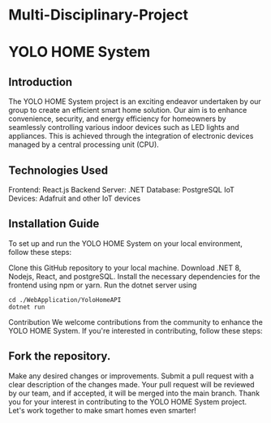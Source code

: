 # Multi-Disciplinary-Project
# YOLO HOME System

## Introduction
The YOLO HOME System project is an exciting endeavor undertaken by our group to create an efficient smart home solution. Our aim is to enhance convenience, security, and energy efficiency for homeowners by seamlessly controlling various indoor devices such as LED lights and appliances. This is achieved through the integration of electronic devices managed by a central processing unit (CPU).

## Technologies Used
Frontend: React.js
Backend Server: .NET
Database: PostgreSQL
IoT Devices: Adafruit and other IoT devices

## Installation Guide
To set up and run the YOLO HOME System on your local environment, follow these steps:

Clone this GitHub repository to your local machine.
Download .NET 8, Nodejs, React, and postgreSQL.
Install the necessary dependencies for the frontend using npm or yarn.
Run the dotnet server using 
```
cd ./WebApplication/YoloHomeAPI
dotnet run
```
Contribution
We welcome contributions from the community to enhance the YOLO HOME System. If you're interested in contributing, follow these steps:

## Fork the repository.
Make any desired changes or improvements.
Submit a pull request with a clear description of the changes made.
Your pull request will be reviewed by our team, and if accepted, it will be merged into the main branch.
Thank you for your interest in contributing to the YOLO HOME System project. Let's work together to make smart homes even smarter!
